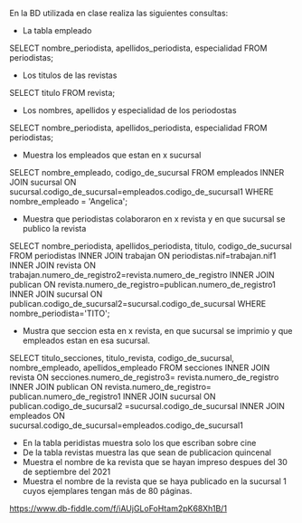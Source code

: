 En la BD utilizada en clase realiza las siguientes consultas:

* La tabla empleado
 
SELECT nombre_periodista, apellidos_periodista, especialidad
FROM periodistas;

* Los titulos de las revistas

SELECT titulo
FROM revista;
 
* Los nombres, apellidos y especialidad de los periodostas
 
SELECT nombre_periodista, apellidos_periodista, especialidad
FROM periodistas;

* Muestra los empleados que estan en x sucursal

SELECT nombre_empleado, codigo_de_sucursal
FROM empleados INNER JOIN sucursal ON sucursal.codigo_de_sucursal=empleados.codigo_de_sucursal1
WHERE nombre_empleado = 'Angelica';

* Muestra que periodistas colaboraron en x revista y en que sucursal se publico la revista

SELECT nombre_periodista, apellidos_periodista, titulo, codigo_de_sucursal
FROM periodistas INNER JOIN trabajan ON periodistas.nif=trabajan.nif1
INNER JOIN revista ON trabajan.numero_de_registro2=revista.numero_de_registro
INNER JOIN publican ON revista.numero_de_registro=publican.numero_de_registro1
INNER JOIN sucursal ON publican.codigo_de_sucursal2=sucursal.codigo_de_sucursal
WHERE nombre_periodista='TITO';

* Mustra que seccion esta en x revista, en que sucursal se imprimio y que empleados estan en esa sucursal.

SELECT titulo_secciones, titulo_revista, codigo_de_sucursal, nombre_empleado, apellidos_empleado
FROM  secciones
INNER JOIN revista ON secciones.numero_de_registro3= revista.numero_de_registro
INNER JOIN publican ON revista.numero_de_registro= publican.numero_de_registro1
INNER JOIN sucursal ON publican.codigo_de_sucursal2 =sucursal.codigo_de_sucursal 
INNER JOIN empleados ON sucursal.codigo_de_sucursal=empleados.codigo_de_sucursal1

* En la tabla peridistas muestra solo los que escriban sobre cine
* De la tabla revistas muestra las que sean de publicacion quincenal
* Muestra el nombre de ka revista que se hayan impreso despues del 30 de septiembre del 2021
* Muestra el nombre de la revista que se haya publicado en la sucursal 1 cuyos ejemplares tengan más de 80 páginas.

https://www.db-fiddle.com/f/iAUjGLoFoHtam2pK68Xh1B/1

